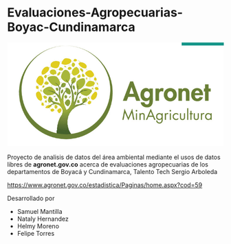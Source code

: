 # Evaluaciones-Agropecuarias-Boyac-Cundinamarca

![Logo](https://github.com/Samave02/Evaluaciones-Agropecuarias-Boyac-Cundinamarca/blob/main/logoAgronet.jpg?raw=true )



Proyecto de analisis de datos del área ambiental mediante el usos de datos libres de **agronet.gov.co**  acerca de evaluaciones agropecuarias de los departamentos de Boyacá y Cundinamarca, Talento Tech Sergio Arboleda

https://www.agronet.gov.co/estadistica/Paginas/home.aspx?cod=59

Desarrollado por
* Samuel Mantilla
* Nataly Hernandez
* Helmy Moreno
* Felipe Torres
